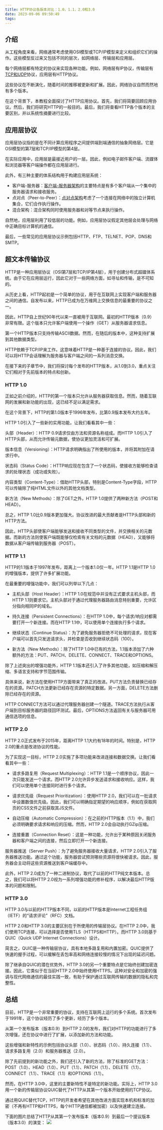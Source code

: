```yaml
---
title: HTTP协议各版本对比：1.0，1.1，2.0和3.0
date: 2023-09-06 09:50:49
tags:
---
```


## 介绍

从工程角度来看，网络通常考虑使用OSI模型或TCP/IP模型来定义和组织它们的操作。这些模型反过来又包括不同的层次，如网络层、传输层和应用层。

每个网络层都有特定的协议来实现各种功能。例如，网络层有IP协议，传输层有[TCP和UDP](https://www.baeldung.com/cs/udp-vs-tcp)协议，应用层有HTTP协议。

这些协议在不断演化，随着时间的推移被更新和扩展。因此，网络协议自然而然地有多个版本。

在这个背景下，本教程全面探讨了HTTP应用协议。首先，我们将简要回顾应用协议。然后，我们将研究HTTP的一般目的。最后，我们将查看HTTP各个版本的主要区别，并以系统性摘要进行比较。

## 应用层协议

应用层协议指的是在不同计算应用程序之间提供端到端通信的抽象网络层。它是OSI模型的第7层和TCP/IP模型的第4层。

在实际应用中，应用层是最接近用户的一层。因此，例如电子邮件客户端、流媒体和浏览器等客户端操作都在应用层进行。

此外，有三种主要的体系结构用于构建应用层系统：

- 客户端-服务器：[客户端-服务器架构](https://www.baeldung.com/cs/client-vs-server-terminology)的主要特点是有多个客户端从一个集中的服务器请求和接收服务。
- 点对点（Peer-to-Peer）：[点对点架构](https://www.baeldung.com/cs/centralized-vs-distributed-computing#distributed-computing)考虑了一个连接在网络中的独立计算机集合，它们合作执行操作。
- 混合架构：混合架构同时使用服务器和对等节点来执行操作。

自然地，应用层利用了较低层的功能。例如，应用层协议假定其他层会处理与网络中正确目标计算机的通信。

最后，一些常见的应用层协议示例包括HTTP、FTP、TELNET、POP、DNS和SMTP。

## 超文本传输协议

HTTP是一种应用层协议（OSI第7层和TCP/IP第4层），用于创建分布式超媒体系统。由于它在应用层运行，因此它对于一些网络方面，如寻址和传输，是不可知的。

从历史上看，HTTP起初是一个简单的协议，用于在互联网上实现客户端和服务器之间的通信。自发布以来，HTTP已成为在万维网上交换信息的最重要的协议之一。

因此，HTTP自上世纪90年代以来一直被用于互联网。最初的HTTP版本（0.9）非常有限。这个版本只允许客户端使用一个操作（GET）从服务器请求信息。

第一个HTTP版本只支持传输ASCII数据。然而，在随后的版本中，这种支持扩展到其他数据类型。

HTTP依赖于TCP/IP来工作。这意味着HTTP是一种基于连接的协议。因此，我们可以将HTTP会话理解为服务器与客户端之间的一系列消息交换。

在接下来的子章节中，我们将探讨每个发布的HTTP版本，从1.0到3.0，重点关注它们相对于先前版本的特点和创新。

### HTTP 1.0

正如之前介绍的，HTTP的第一个版本只允许从服务器获取信息。然而，随着互联网的发展和新功能的出现，这已经不足以满足需求。

在这个背景下，HTTP的第1.0版本于1996年发布，比第0.9版本发布大约五年。

HTTP 1.0引入了一些新的实用功能，让我们看看其中一些：

头部（Header）：HTTP 0.9请求仅由方法和资源名称组成。而HTTP 1.0引入了HTTP头部，从而允许传输元数据，使协议更加灵活和可扩展。

版本信息（Versioning）：HTTP请求明确指出了所使用的版本，并将其附加在请求行中。

状态码（Status Code）：HTTP响应现在包含了一个状态码，使接收方能够检查请求的处理状态（成功或失败）。

内容类型（Content-Type）：借助HTTP头部，特别是Content-Type字段，HTTP可以传输除了纯HTML文件以外的其他文档类型。

新方法（New Methods）：除了GET之外，HTTP 1.0提供了两种新方法（POST和HEAD）。

总之，HTTP 1.0比0.9版本更加强大。协议改进的最大贡献者是HTTP头部和新的HTTP方法。

因此，HTTP头部使客户端能够发送和接收不同类型的文件，并交换相关的元数据。而新的方法则使客户端既能够仅检索有关文档的元数据（HEAD），又能够将数据从客户端传输到服务器（POST）。

### HTTP 1.1

HTTP的1.1版本于1997年发布，距离上一个版本1.0仅一年。HTTP 1.1是HTTP 1.0的增强版本，提供了许多扩展功能。

在最重要的增强功能中，我们可以列举以下几点：

- 主机头部（Host Header）：HTTP 1.0在规范中并没有正式要求主机头部，而HTTP 1.1则要求它。主机头部对于通过代理服务器路由消息特别重要，允许区分指向相同IP的域名。

- 持久连接（Persistent Connections）：在HTTP 1.0中，每个请求/响应对都需要打开一个新连接。而在HTTP 1.1中，可以使用单个连接执行多个请求。

- 继续状态（Continue Status）：为了避免服务器拒绝不可处理的请求，现在客户端可以首先只发送请求头，并检查是否收到继续状态码（100）。

- 新方法（New Methods）：除了HTTP 1.0中已有的方法，1.1版本添加了六种额外的方法：PUT、PATCH、DELETE、CONNECT、TRACE和OPTIONS。

除了上述突出的增强功能外，HTTP 1.1版本还引入了许多其他功能，如压缩和解压缩、多语言支持和字节范围传输。

具体来说，新方法在使用HTTP方面带来了真正的改进。PUT方法负责替换已经存在的资源。PATCH方法更新已经存在资源的特定数据。另一方面，DELETE方法删除已经存在的资源。

HTTP CONNECT方法可以通过代理服务器创建一个隧道。TRACE方法执行从客户端到目标服务器的路径回环测试。最后，OPTIONS方法返回有关与服务器可用通信选项的信息。

### HTTP 2.0

HTTP 2.0正式发布于2015年，距离HTTP 1.1大约有18年的时间。特别是，HTTP 2.0的重点是改进协议的性能。

为了实现这一目标，HTTP 2.0实施了多项功能来改进连接和数据交换。让我们看看其中一些：

- 请求多路复用（Request Multiplexing）：HTTP 1.1是一个顺序协议，因此一次只能发送一个请求。而HTTP 2.0允许异步发送请求和接收响应。这样，我们可以使用单个连接同时进行多个请求。

- 请求优先级（Request Prioritization）：使用HTTP 2.0，我们可以在一批请求中设置数值优先级。因此，我们可以明确指定期望的响应顺序，例如在获取网页的CSS文件之前获取其JS文件。

- 自动压缩（Automatic Compression）：在之前的HTTP版本（1.1）中，我们必须明确要求请求和响应的压缩。然而，HTTP 2.0会自动执行GZip压缩。

- 连接重置（Connection Reset）：这是一种功能，允许出于某种原因关闭服务器和客户端之间的连接，然后立即打开一个新连接。

服务器推送（Server Push）：为了避免服务器接收大量请求，HTTP 2.0引入了服务器推送功能。通过这个功能，服务器尝试预测哪些资源将很快被请求。因此，服务器会主动将这些资源推送到客户端缓存中。

此外，HTTP 2.0成为了一种二进制协议，取代了以前的HTTP纯文本版本。总之，我们可以将HTTP 2.0视为一系列增强功能的修补程序，以解决最后HTTP版本的问题和限制。

### HTTP 3.0

HTTP 3.0与以前的HTTP版本不同，以前的HTTP版本是Internet工程任务组（IETF）的“请求评论”（RFC）文档。

HTTP 2.0和HTTP 3.0的主要区别在于所使用的传输层协议。在HTTP 2.0中，我们使用TCP连接，可以选择是否使用TLS（HTTPS和HTTP）。而HTTP 3.0则基于QUIC（Quick UDP Internet Connections）设计。

简言之，QUIC是一种传输层协议，具有本地多路复用和内置加密。QUIC提供了快速的握手过程，可以缓解在丢包率高和网络连接较慢的情况下出现的延迟问题。

除了继承自QUIC的潜在优势外，HTTP 3.0的另一个重要特点是它始终创建加密连接。因此，它类似于在当前HTTP 2.0中始终使用HTTPS。这种对安全和加密的强调与现代网络通信的最佳实践一致，有助于保护通过互联网传输的数据的隐私和完整性。

## 总结

目前，HTTP是一个非常重要的协议，支持在互联网上运行的多个系统。首次发布于1991年，这个协议经历了多个更新，经历了多个版本。

从第一个发布版本（版本0.9）到HTTP 2.0的发布，我们对HTTP的功能进行了多次增强，还在协议中进行了扩展，以添加新的方法和功能。

这些增强和新特性的示例包括协议头部（1.0）、状态码（1.0）、持久连接（1.1）、请求多路复用（2.0）和服务器推送（2.0）。

除了先前提到的新功能之外，我们还引入了新的方法，除了标准的GET方法：POST（1.0）、HEAD（1.0）、PUT（1.1）、PATCH（1.1）、DELETE（1.1）、CONNECT（1.1）、TRACE（1.1）和OPTIONS（1.1）。

然而，在HTTP 3.0中，这里的主要新特性不是特定的新功能。实际上，HTTP 3.0用一个新的传输层协议QUIC替代了HTTP从其第一个版本开始使用的TCP协议。

通过用QUIC替代TCP，HTTP的开发者希望在其他改进方面实现本机和标准的加密（不再有HTTP和HTTPS，每个HTTP通信都被加密）以及快速建立连接。

下面的图片总结了HTTP从其第一个发布版本（版本0.9）到最后一个提议版本（版本3.0）的演变：
![](http-versions.webp)